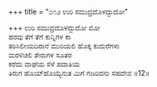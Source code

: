 +++
title = "೦೧೨ ಉರಿ ಸಮುದ್ರದೊಳದ್ದುದೋ"

+++
ಉರಿ ಸಮುದ್ರದೊಳದ್ದುದೋ ಮೋ  
ಹರವು ತೆಗೆ ತೆಗೆ ಕುನ್ನಿಗಳ ಕಾ  
ತರಿಸಿಲೀಯದಿರಾನೆ ಮುರಿಯಲಿ ಹೊಕ್ಕ ಕುದುರೆಗಳು  
ಮರಳಿಚಲಿ ತೇರುಗಳ ಸೂತರ   
ಕರೆದು ವಾಘೆಯ ಸೆಳೆ ಪದಾತಿಯ   
ತಿರುಗ ಹೊಯ್‍ಹೊಯ್ಯೆನುತ ಮಿಗೆ ಗಜರಿದನು ಸಹದೇವ      ॥12॥